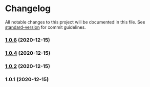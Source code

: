 # Changelog

All notable changes to this project will be documented in this file. See [standard-version](https://github.com/conventional-changelog/standard-version) for commit guidelines.

### [1.0.6](https://github.com/john-wennstrom/test-changelog/compare/1.0.5...1.0.6) (2020-12-15)

### [1.0.4](https://github.com/john-wennstrom/test-changelog/compare/1.0.3...1.0.4) (2020-12-15)

### [1.0.2](https://github.com/john-wennstrom/test-changelog/compare/1.0.1...1.0.2) (2020-12-15)

### 1.0.1 (2020-12-15)
